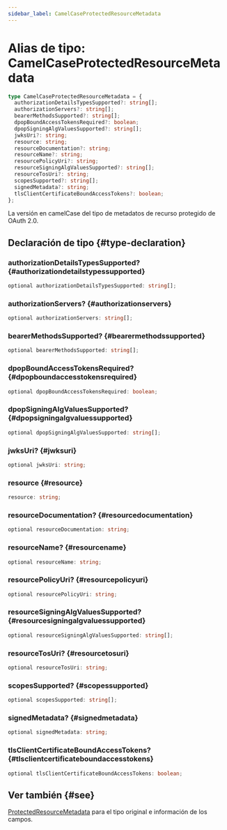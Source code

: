 ```yaml
---
sidebar_label: CamelCaseProtectedResourceMetadata
---
```


# Alias de tipo: CamelCaseProtectedResourceMetadata

```ts
type CamelCaseProtectedResourceMetadata = {
  authorizationDetailsTypesSupported?: string[];
  authorizationServers?: string[];
  bearerMethodsSupported?: string[];
  dpopBoundAccessTokensRequired?: boolean;
  dpopSigningAlgValuesSupported?: string[];
  jwksUri?: string;
  resource: string;
  resourceDocumentation?: string;
  resourceName?: string;
  resourcePolicyUri?: string;
  resourceSigningAlgValuesSupported?: string[];
  resourceTosUri?: string;
  scopesSupported?: string[];
  signedMetadata?: string;
  tlsClientCertificateBoundAccessTokens?: boolean;
};
```

La versión en camelCase del tipo de metadatos de recurso protegido de OAuth 2.0.

## Declaración de tipo {#type-declaration}

### authorizationDetailsTypesSupported? {#authorizationdetailstypessupported}

```ts
optional authorizationDetailsTypesSupported: string[];
```

### authorizationServers? {#authorizationservers}

```ts
optional authorizationServers: string[];
```

### bearerMethodsSupported? {#bearermethodssupported}

```ts
optional bearerMethodsSupported: string[];
```

### dpopBoundAccessTokensRequired? {#dpopboundaccesstokensrequired}

```ts
optional dpopBoundAccessTokensRequired: boolean;
```

### dpopSigningAlgValuesSupported? {#dpopsigningalgvaluessupported}

```ts
optional dpopSigningAlgValuesSupported: string[];
```

### jwksUri? {#jwksuri}

```ts
optional jwksUri: string;
```

### resource {#resource}

```ts
resource: string;
```

### resourceDocumentation? {#resourcedocumentation}

```ts
optional resourceDocumentation: string;
```

### resourceName? {#resourcename}

```ts
optional resourceName: string;
```

### resourcePolicyUri? {#resourcepolicyuri}

```ts
optional resourcePolicyUri: string;
```

### resourceSigningAlgValuesSupported? {#resourcesigningalgvaluessupported}

```ts
optional resourceSigningAlgValuesSupported: string[];
```

### resourceTosUri? {#resourcetosuri}

```ts
optional resourceTosUri: string;
```

### scopesSupported? {#scopessupported}

```ts
optional scopesSupported: string[];
```

### signedMetadata? {#signedmetadata}

```ts
optional signedMetadata: string;
```

### tlsClientCertificateBoundAccessTokens? {#tlsclientcertificateboundaccesstokens}

```ts
optional tlsClientCertificateBoundAccessTokens: boolean;
```

## Ver también {#see}

[ProtectedResourceMetadata](/references/js/type-aliases/ProtectedResourceMetadata.md) para el tipo original e información de los campos.